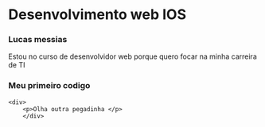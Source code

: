 # Desenvolvimento web IOS

### Lucas messias

Estou no curso de desenvolvidor web porque quero focar na minha carreira de TI

### Meu primeiro codigo

```
<div>
    <p>Olha outra pegadinha </p>
    </div>
```